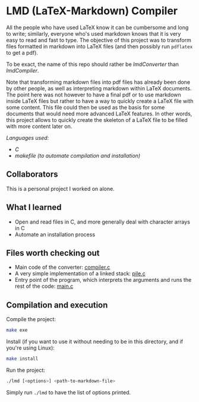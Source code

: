 #  LMD (LaTeX-Markdown) Compiler
All the people who have used LaTeX know it can be cumbersome and long to write; similarly, everyone who's used markdown knows that it is very easy to read and fast to type.
The objective of this project was to transform files formatted in markdown into LaTeX files (and then possibly run `pdflatex` to get a pdf).

To be exact, the name of this repo should rather be *lmdConverter* than *lmdCompiler*.

Note that transforming markdown files into pdf files has already been done by other people, as well as interpreting markdown within LaTeX documents. The point here was not however to have a final pdf or to use markdown inside LaTeX files but rather to have a way to quickly create a LaTeX file with some content. This file could then be used as the basis for some documents that would need more advanced LaTeX features.
In other words, this project allows to quickly create the skeleton of a LaTeX file to be filled with more content later on.

*Languages used:*
- *C*
- *makefile (to automate compilation and installation)*

## Collaborators
This is a personal project I worked on alone.

## What I learned
- Open and read files in C, and more generally deal with character arrays in C
- Automate an installation process

## Files worth checking out
- Main code of the converter: [compiler.c](https://github.com/SimGus/lmdCompiler/blob/master/compiler.c)
- A very simple implementation of a linked stack: [pile.c](https://github.com/SimGus/lmdCompiler/blob/master/pile.c)
- Entry point of the program, which interprets the arguments and runs the rest of the code: [main.c](https://github.com/SimGus/lmdCompiler/blob/master/main.c)

## Compilation and execution
Compile the project:
```sh
make exe
```

Install (if you want to use it without needing to be in this directory, and if you're using Linux):
```sh
make install
```

Run the project:
```sh
./lmd [<options>] <path-to-markdown-file>
```

Simply run `./lmd` to have the list of options printed.
